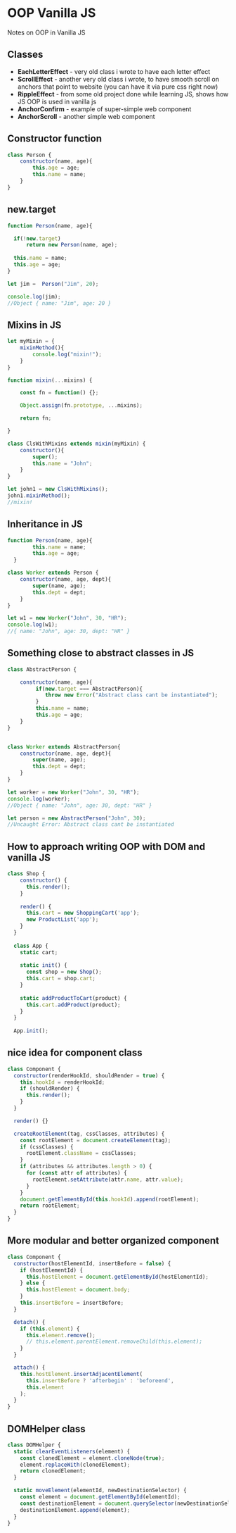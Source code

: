 # OOP Vanilla JS
Notes on OOP in Vanilla JS

## Classes
- **EachLetterEffect** - very old class i wrote to have each letter effect
- **ScrollEffect** - another very old class i wrote, to have smooth scroll on anchors that point to website (you can have it via pure css right now)
- **RippleEffect** - from some old project done while learning JS, shows how JS OOP is used in vanilla js
- **AnchorConfirm** - example of super-simple web component
- **AnchorScroll** - another simple web component

## Constructor function
```js
class Person {
    constructor(name, age){
        this.age = age;
        this.name = name;
    }
}
```

## new.target
```js
function Person(name, age){

  if(!new.target)
      return new Person(name, age);
    
  this.name = name;
  this.age = age;
}

let jim =  Person("Jim", 20);

console.log(jim);
//Object { name: "Jim", age: 20 }
```

## Mixins in JS
```js
let myMixin = {
    mixinMethod(){
        console.log("mixin!");
    }
}

function mixin(...mixins) {

    const fn = function() {};

    Object.assign(fn.prototype, ...mixins);

    return fn;

}

class ClsWithMixins extends mixin(myMixin) {
    constructor(){
        super();
        this.name = "John";
    }
}

let john1 = new ClsWithMixins();
john1.mixinMethod();
//mixin!
```

## Inheritance in JS
```js
function Person(name, age){
        this.name = name;
        this.age = age;
  }

class Worker extends Person {
    constructor(name, age, dept){
        super(name, age);
        this.dept = dept;
    }
}

let w1 = new Worker("John", 30, "HR");
console.log(w1);
//{ name: "John", age: 30, dept: "HR" }
```

## Something close to abstract classes in JS
```js
class AbstractPerson {

    constructor(name, age){
         if(new.target === AbstractPerson){
            throw new Error("Abstract class cant be instantiated");
         }
         this.name = name; 
         this.age = age;
    }
}


class Worker extends AbstractPerson{
    constructor(name, age, dept){
        super(name, age);
        this.dept = dept;
    }
}

let worker = new Worker("John", 30, "HR");
console.log(worker);
//Object { name: "John", age: 30, dept: "HR" }

let person = new AbstractPerson("John", 30);
//Uncaught Error: Abstract class cant be instantiated
```

## How to approach writing OOP with DOM and vanilla JS
```js
class Shop {
    constructor() {
      this.render();
    }
  
    render() {
      this.cart = new ShoppingCart('app');
      new ProductList('app');
    }
  }
  
  class App {
    static cart;
  
    static init() {
      const shop = new Shop();
      this.cart = shop.cart;
    }
  
    static addProductToCart(product) {
      this.cart.addProduct(product);
    }
  }
  
  App.init();
```

## nice idea for component class
```js
class Component {
  constructor(renderHookId, shouldRender = true) {
    this.hookId = renderHookId;
    if (shouldRender) {
      this.render();
    }
  }

  render() {}

  createRootElement(tag, cssClasses, attributes) {
    const rootElement = document.createElement(tag);
    if (cssClasses) {
      rootElement.className = cssClasses;
    }
    if (attributes && attributes.length > 0) {
      for (const attr of attributes) {
        rootElement.setAttribute(attr.name, attr.value);
      }
    }
    document.getElementById(this.hookId).append(rootElement);
    return rootElement;
  }
}
```

## More modular and better organized component
```js
class Component {
  constructor(hostElementId, insertBefore = false) {
    if (hostElementId) {
      this.hostElement = document.getElementById(hostElementId);
    } else {
      this.hostElement = document.body;
    }
    this.insertBefore = insertBefore;
  }

  detach() {
    if (this.element) {
      this.element.remove();
      // this.element.parentElement.removeChild(this.element);
    }
  }

  attach() {
    this.hostElement.insertAdjacentElement(
      this.insertBefore ? 'afterbegin' : 'beforeend',
      this.element
    );
  }
}
```

## DOMHelper class
```js
class DOMHelper {
  static clearEventListeners(element) {
    const clonedElement = element.cloneNode(true);
    element.replaceWith(clonedElement);
    return clonedElement;
  }

  static moveElement(elementId, newDestinationSelector) {
    const element = document.getElementById(elementId);
    const destinationElement = document.querySelector(newDestinationSelector);
    destinationElement.append(element);
  }
}
```